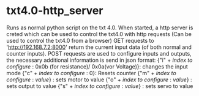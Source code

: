 # txt4.0-http_server
Runs as normal python script on the txt 4.0. When started, a http server is creted which can be used to control the txt4.0 with http requests (Can be used to control the txt4.0 from a browser)
GET requests to 'http://192.168.7.2:8000' return the current input data (of both normal and counter inputs).
POST requests are used to configure inputs and outputs, the necessary additional information is send in json format:
{"i" + *index to configure* : 0x0b (for resistance)/ 0x0a(vor Voltage)}: changes the input mode
{"c" + *index to configure* : 0}: Resets counter
{"m" + *index to configure* : *value*} : sets motor to value 
{"o" + *index to configure* : *value*} : sets output to value 
{"s" + *index to configure* : *value*} : sets servo to value 



